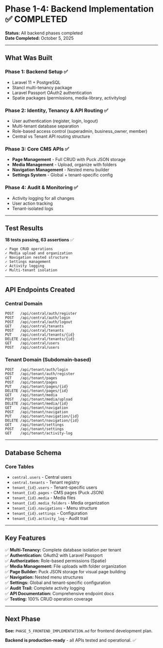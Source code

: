 # Phase 1-4: Backend Implementation ✅ COMPLETED

**Status:** All backend phases completed  
**Date Completed:** October 5, 2025

---

## What Was Built

### Phase 1: Backend Setup ✅
- Laravel 11 + PostgreSQL
- Stancl multi-tenancy package
- Laravel Passport OAuth2 authentication
- Spatie packages (permissions, media-library, activitylog)

### Phase 2: Identity, Tenancy & API Routing ✅
- User authentication (register, login, logout)
- Multi-tenant database separation
- Role-based access control (superadmin, business_owner, member)
- Central vs Tenant API routing structure

### Phase 3: Core CMS APIs ✅
- **Page Management** - Full CRUD with Puck JSON storage
- **Media Management** - Upload, organize with folders
- **Navigation Management** - Nested menu builder
- **Settings System** - Global + tenant-specific config

### Phase 4: Audit & Monitoring ✅
- Activity logging for all changes
- User action tracking
- Tenant-isolated logs

---

## Test Results

**18 tests passing, 63 assertions** ✅

```
✓ Page CRUD operations
✓ Media upload and organization
✓ Navigation nested structure
✓ Settings management
✓ Activity logging
✓ Multi-tenant isolation
```

---

## API Endpoints Created

### Central Domain
```
POST   /api/central/auth/register
POST   /api/central/auth/login
POST   /api/central/auth/logout
GET    /api/central/tenants
POST   /api/central/tenants
PUT    /api/central/tenants/{id}
DELETE /api/central/tenants/{id}
GET    /api/central/users
POST   /api/central/users
```

### Tenant Domain (Subdomain-based)
```
POST   /api/tenant/auth/login
POST   /api/tenant/auth/register
GET    /api/tenant/pages
POST   /api/tenant/pages
PUT    /api/tenant/pages/{id}
DELETE /api/tenant/pages/{id}
GET    /api/tenant/media
POST   /api/tenant/media/upload
DELETE /api/tenant/media/{id}
GET    /api/tenant/navigation
POST   /api/tenant/navigation
PUT    /api/tenant/navigation/{id}
DELETE /api/tenant/navigation/{id}
GET    /api/tenant/settings
POST   /api/tenant/settings
GET    /api/tenant/activity-log
```

---

## Database Schema

### Core Tables
- `central.users` - Central users
- `central.tenants` - Tenant registry
- `tenant_{id}.users` - Tenant-specific users
- `tenant_{id}.pages` - CMS pages (Puck JSON)
- `tenant_{id}.media` - Media files
- `tenant_{id}.media_folders` - Media organization
- `tenant_{id}.navigations` - Menu structure
- `tenant_{id}.settings` - Configuration
- `tenant_{id}.activity_log` - Audit trail

---

## Key Features

✅ **Multi-Tenancy:** Complete database isolation per tenant  
✅ **Authentication:** OAuth2 with Laravel Passport  
✅ **Authorization:** Role-based permissions (Spatie)  
✅ **Media Management:** File uploads with folder organization  
✅ **Page Builder:** Puck JSON storage for visual page building  
✅ **Navigation:** Nested menu structures  
✅ **Settings:** Global and tenant-specific configuration  
✅ **Audit Trail:** Complete activity logging  
✅ **API Documentation:** Comprehensive endpoint docs  
✅ **Testing:** 100% CRUD operation coverage  

---

## Next Phase

**See:** `PHASE_5_FRONTEND_IMPLEMENTATION.md` for frontend development plan.

**Backend is production-ready** - all APIs tested and operational. ✅
